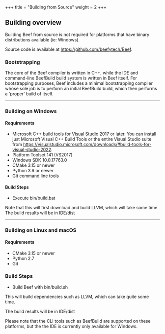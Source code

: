 +++
title = "Building from Source"
weight = 2
+++

## Building overview

Building Beef from source is not required for platforms that have binary distributions available (ie: Windows). 

Source code is available at https://github.com/beefytech/Beef.

### Bootstrapping

The core of the Beef compiler is written in C++, while the IDE and command-line BeefBuild build system is written in Beef itself. For bootstrapping purposes, Beef includes a minimal bootstrapping compiler whose sole job is to perform an initial BeefBuild build, which then performs a 'proper' build of itself.

---

### Building on Windows

#### Requirements

* Microsoft C++ build tools for Visual Studio 2017 or later. You can install just Microsoft Visual C++ Build Tools or the entire Visual Studio suite from https://visualstudio.microsoft.com/downloads/#build-tools-for-visual-studio-2022.
* Platform Toolset 141 (VS2017)
* Windows SDK 10.0.17763.0
* CMake 3.15 or newer
* Python 3.6 or newer
* Git command line tools

#### Build Steps
* Execute bin/build.bat

Note that this will first download and build LLVM, which will take some time.
The build results will be in IDE/dist

---

### Building on Linux and macOS

#### Requirements

* CMake 3.15 or newer
* Python 2.7
* Git

### Build Steps

* Build Beef with bin/build.sh

This will build dependencies such as LLVM, which can take quite some time.

The build results will be in IDE/dist

Please note that the CLI tools such as BeefBuild are supported on these platforms, but the the IDE is currently only available for Windows.